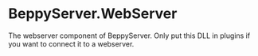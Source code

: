 # BeppyServer.WebServer
The webserver component of BeppyServer. Only put this DLL in plugins if you want to connect it to a webserver.
